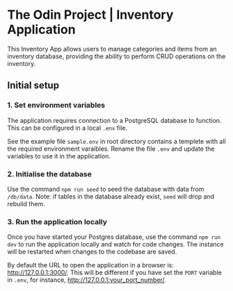 # The Odin Project | Inventory Application

This Inventory App allows users to manage categories and items from an inventory database, providing the ability to perform CRUD operations on the inventory.

## Initial setup

### 1. Set environment variables

The application requires connection to a PostgreSQL database to function. This can be configured in a local `.env` file.

See the example file `sample.env` in root directory contains a templete with all the required environment varaibles. Rename the file `.env` and update the variables to use it in the application.

### 2. Initialise the database

Use the command `npm run seed` to seed the database with data from `/db/data`. Note: if tables in the database already exist, `seed` will drop and rebuild them.

### 3. Run the application locally

Once you have started your Postgres database, use the command `npm run dev` to run the application locally and watch for code changes. The instance will be restarted when changes to the codebase are saved.

By default the URL to open the application in a browser is: http://127.0.0.1:3000/. This will be different if you have set the `PORT` variable in `.env`, for instance, http://127.0.0.1:your_port_number/.
